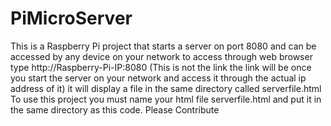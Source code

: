 # PiMicroServer
This is a Raspberry Pi project that starts a server on port 8080 and can be accessed by any device on your network to access through web browser type http://Raspberry-Pi-IP:8080 (This is not the link the link will be once you start the server on your network and access it through the actual ip address of it) it will display a file in the same directory called serverfile.html To use this project you must name your html file serverfile.html and put it in the same directory as this code. Please Contribute
